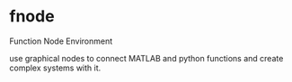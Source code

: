 # fnode

Function Node Environment


use graphical nodes to connect MATLAB and python functions and create complex systems with it.
